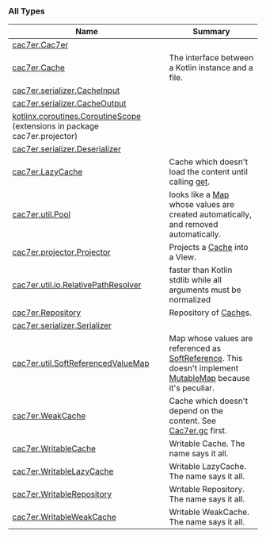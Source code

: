 

### All Types

| Name | Summary |
|---|---|
| [cac7er.Cac7er](../cac7er/-cac7er/index.md) |  |
| [cac7er.Cache](../cac7er/-cache/index.md) | The interface between a Kotlin instance and a file. |
| [cac7er.serializer.CacheInput](../cac7er.serializer/-cache-input.md) |  |
| [cac7er.serializer.CacheOutput](../cac7er.serializer/-cache-output.md) |  |
| [kotlinx.coroutines.CoroutineScope](../cac7er.projector/kotlinx.coroutines.-coroutine-scope/index.md) (extensions in package cac7er.projector) |  |
| [cac7er.serializer.Deserializer](../cac7er.serializer/-deserializer.md) |  |
| [cac7er.LazyCache](../cac7er/-lazy-cache/index.md) | Cache which doesn't load the content until calling [get](../cac7er/-lazy-cache/get.md). |
| [cac7er.util.Pool](../cac7er.util/-pool/index.md) | looks like a [Map](https://kotlinlang.org/api/latest/jvm/stdlib/kotlin.collections/-map/index.html) whose values are created automatically, and removed automatically. |
| [cac7er.projector.Projector](../cac7er.projector/-projector/index.md) | Projects a [Cache](../cac7er/-cache/index.md) into a View. |
| [cac7er.util.io.RelativePathResolver](../cac7er.util.io/-relative-path-resolver/index.md) | faster than Kotlin stdlib while all arguments must be normalized |
| [cac7er.Repository](../cac7er/-repository/index.md) | Repository of [Cache](../cac7er/-cache/index.md)s. |
| [cac7er.serializer.Serializer](../cac7er.serializer/-serializer.md) |  |
| [cac7er.util.SoftReferencedValueMap](../cac7er.util/-soft-referenced-value-map/index.md) | Map whose values are referenced as [SoftReference](http://docs.oracle.com/javase/6/docs/api/java/lang/ref/SoftReference.html). This doesn't implement [MutableMap](https://kotlinlang.org/api/latest/jvm/stdlib/kotlin.collections/-mutable-map/index.html) because it's peculiar. |
| [cac7er.WeakCache](../cac7er/-weak-cache/index.md) | Cache which doesn't depend on the content. See [Cac7er.gc](../cac7er/-cac7er/gc.md) first. |
| [cac7er.WritableCache](../cac7er/-writable-cache/index.md) | Writable Cache. The name says it all. |
| [cac7er.WritableLazyCache](../cac7er/-writable-lazy-cache/index.md) | Writable LazyCache. The name says it all. |
| [cac7er.WritableRepository](../cac7er/-writable-repository/index.md) | Writable Repository. The name says it all. |
| [cac7er.WritableWeakCache](../cac7er/-writable-weak-cache/index.md) | Writable WeakCache. The name says it all. |
